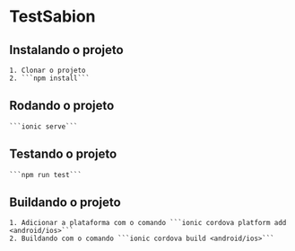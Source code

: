 # TestSabion

## Instalando o projeto
    1. Clonar o projeto
    2. ```npm install```

## Rodando o projeto
    ```ionic serve```

## Testando o projeto
    ```npm run test```

## Buildando o projeto
    1. Adicionar a plataforma com o comando ```ionic cordova platform add <android/ios>```
    2. Buildando com o comando ```ionic cordova build <android/ios>```